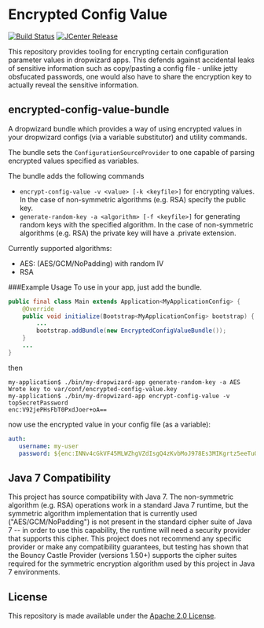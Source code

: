 Encrypted Config Value
======================
[![Build Status](https://circleci.com/gh/palantir/encrypted-config-value.svg?style=shield)](https://circleci.com/gh/palantir/encrypted-config-value)
[![JCenter Release](https://img.shields.io/github/release/palantir/encrypted-config-value.svg)](
http://jcenter.bintray.com/com/palantir/config/crypto/)

This repository provides tooling for encrypting certain configuration parameter values in dropwizard apps. This defends against accidental leaks of sensitive information such as copy/pasting a config file - unlike jetty obsfucated passwords, one would also have to share the encryption key to actually reveal the sensitive information.

encrypted-config-value-bundle
-----------------------------
A dropwizard bundle which provides a way of using encrypted values in your dropwizard configs (via a variable substitutor) and utility commands.

The bundle sets the `ConfigurationSourceProvider` to one capable of parsing encrypted values specified as variables.

The bundle adds the following commands
 - `encrypt-config-value -v <value> [-k <keyfile>]` for encrypting values. In the case of non-symmetric algorithms (e.g. RSA) specify the public key.
 - `generate-random-key -a <algorithm> [-f <keyfile>]` for generating random keys with the specified algorithm. In the case of non-symmetric algorithms (e.g. RSA) the private key will have a .private extension.
 
Currently supported algorithms:
 - AES: (AES/GCM/NoPadding) with random IV
 - RSA

###Example Usage
To use in your app, just add the bundle.

```java
public final class Main extends Application<MyApplicationConfig> {
    @Override
    public void initialize(Bootstrap<MyApplicationConfig> bootstrap) {
        ...
        bootstrap.addBundle(new EncryptedConfigValueBundle());
    }
    ...
}
```
 
then

```console
my-application$ ./bin/my-dropwizard-app generate-random-key -a AES
Wrote key to var/conf/encrypted-config-value.key
my-application$ ./bin/my-dropwizard-app encrypt-config-value -v topSecretPassword
enc:V92jePHsFbT0PxdJoer+oA== 
```

now use the encrypted value in your config file (as a variable):

```yaml
auth:
   username: my-user
   password: ${enc:INNv4cGkVF45MLWZhgVZdIsgQ4zKvbMoJ978Es3MIKgrtz5eeTuOCLM1vPbQm97ejz2EK6M=}
```

Java 7 Compatibility
--------------------
This project has source compatibility with Java 7. The non-symmetric algorithm (e.g. RSA) operations work in a standard Java 7 runtime, but the symmetric algorithm implementation that is currently used ("AES/GCM/NoPadding") is not present in the standard cipher suite of Java 7 -- in order to use this capability, the runtime will need a security provider that supports this cipher. This project does not recommend any specific provider or make any compatibility guarantees, but testing has shown that the Bouncy Castle Provider (versions 1.50+) supports the cipher suites required for the symmetric encryption algorithm used by this project in Java 7 environments.

License
-------
This repository is made available under the [Apache 2.0 License](http://www.apache.org/licenses/LICENSE-2.0).

